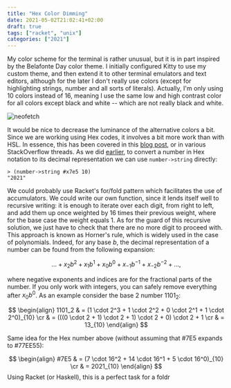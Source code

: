 ```yaml
---
title: "Hex Color Dimming"
date: 2021-05-02T21:02:41+02:00
draft: true
tags: ["racket", "unix"]
categories: ["2021"]
---
```


My color scheme for the terminal is rather unusual, but it is in part inspired by the Belafonte Day color theme. I initially configured Kitty to use my custom theme, and then extend it to other terminal emulators and text editors, although for the later I don't really use colors (except for highlighting strings, number and all sorts of literals). Actually, I'm only using 10 colors instead of 16, meaning I use the same low and high contrast color for all colors except black and white -- which are not really black and white.

![neofetch](/img/2021-05-01-10-55-23.png)

It would be nice to decrease the luminance of the alternative colors a bit. Since we are working using Hex codes, it involves a bit more work than with HSL. In essence, this has been covered in this [blog post](https://www.sitepoint.com/javascript-generate-lighter-darker-color/), or in various StackOverflow threads. As we did [earlier](/post/hex-to-base64/), to convert a number in Hex notation to its decimal representation we can use `number->string` directly:

```racket
> (number->string #x7e5 10)
"2021"
```

We could probably use Racket's for/fold pattern which facilitates the use of accumulators. We could write our own function, since it lends itself well to recursive writing: it is enough to iterate over each digit, from right to left, and add them up once weighted by 16 times their previous weight, where for the base case the weight equals 1. As for the guard of this recursive solution, we just have to check that there are no more digit to proceed with. This approach is known as Horner's rule, which is widely used in the case of polynomials. Indeed, for any base $b$, the decimal representation of a number can be found from the following expansion:

$$\dots + x_2b^2 + x_1b^1 + x_0b^0 + x_{-1}b^{-1} + x_{-2}b^{-2} + \dots,$$

where negative exponents and indices are for the fractional parts of the number. If you only work with integers, you can safely remove everything after $x_0b^0$. As an example consider the base 2 number 1101<sub>2</sub>:

$$
\begin{align}
1101_2 & = (1 \cdot 2^3 + 1 \cdot 2^2 + 0 \cdot 2^1 + 1 \cdot 2^0)_{10} \cr
      & = (((0 \cdot 2 + 1) \cdot 2 + 1) \cdot 2  + 0) \cdot 2 + 1 \cr
      & = 13_{10}
\end{align}
$$

Same idea for the Hex number above (without assuming that #7E5 expands to #77EE55):

$$
\begin{align}
#7E5 & = (7 \cdot 16^2 + 14 \cdot 16^1 + 5 \cdot 16^0)_{10} \cr
     & = 2021_{10}
\end{align}
$$
Using Racket (or Haskell), this is a perfect task for a foldr
